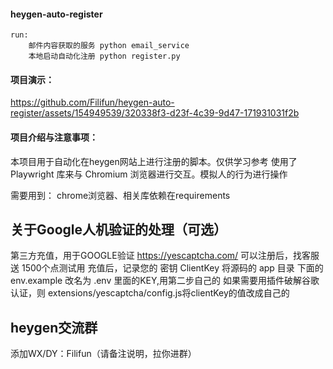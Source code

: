 
#### heygen-auto-register
```
run: 
    邮件内容获取的服务 python email_service
    本地启动自动化注册 python register.py

```

#### 项目演示：
https://github.com/Filifun/heygen-auto-register/assets/154949539/320338f3-d23f-4c39-9d47-171931031f2b


#### 项目介绍与注意事项： 
本项目用于自动化在heygen网站上进行注册的脚本。仅供学习参考
使用了 Playwright 库来与 Chromium 浏览器进行交互。模拟人的行为进行操作

需要用到：
chrome浏览器、相关库依赖在requirements

## 关于Google人机验证的处理（可选）
第三方充值，用于GOOGLE验证 https://yescaptcha.com/
可以注册后，找客服送 1500个点测试用
充值后，记录您的 密钥 ClientKey
将源码的 app 目录 下面的 env.example 改名为 .env 里面的KEY,用第二步自己的
如果需要用插件破解谷歌认证，则 extensions/yescaptcha/config.js将clientKey的值改成自己的

## heygen交流群
添加WX/DY：Filifun（请备注说明，拉你进群）
